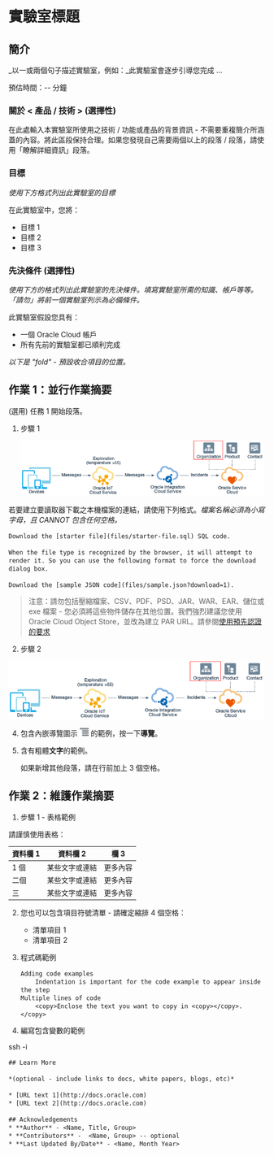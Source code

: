 # 實驗室標題

## 簡介

_以一或兩個句子描述實驗室，例如：_此實驗室會逐步引導您完成 ...

預估時間：-- 分鐘

### 關於 < 產品 / 技術 > (選擇性)

在此處輸入本實驗室所使用之技術 / 功能或產品的背景資訊 - 不需要重複簡介所涵蓋的內容。將此區段保持合理。如果您發現自己需要兩個以上的段落 / 段落，請使用「瞭解詳細資訊」段落。

### 目標

_使用下方格式列出此實驗室的目標_

在此實驗室中，您將：

*   目標 1
*   目標 2
*   目標 3

### 先決條件 (選擇性)

_使用下方的格式列出此實驗室的先決條件。填寫實驗室所需的知識、帳戶等等。「請勿」將前一個實驗室列示為必備條件。_

此實驗室假設您具有：

*   一個 Oracle Cloud 帳戶
*   所有先前的實驗室都已順利完成

_以下是 "fold" - 預設收合項目的位置。_

## 作業 1：並行作業摘要

(選用) 任務 1 開始段落。

1.  步驟 1
    
    ![影像替代文字](images/sample1.png)
    

若要建立要讀取器下載之本機檔案的連結，請使用下列格式。_檔案名稱必須為小寫字母，且 CANNOT 包含任何空格。_

    Download the [starter file](files/starter-file.sql) SQL code.
    
    When the file type is recognized by the browser, it will attempt to render it. So you can use the following format to force the download dialog box.
    
    Download the [sample JSON code](files/sample.json?download=1).
    

> 注意：請勿包括壓縮檔案、CSV、PDF、PSD、JAR、WAR、EAR、儲位或 exe 檔案 - 您必須將這些物件儲存在其他位置。我們強烈建議您使用 Oracle Cloud Object Store，並改為建立 PAR URL。請參閱[使用預先認證的要求](https://docs.cloud.oracle.com/en-us/iaas/Content/Object/Tasks/usingpreauthenticatedrequests.htm)

2.  步驟 2

![影像替代文字](images/sample1.png)

4.  包含內嵌導覽圖示 ![影像替代文字](images/sample2.png) 的範例，按一下**導覽**。
    
5.  含有粗體**文字**的範例。
    
    如果新增其他段落，請在行前加上 3 個空格。
    

## 作業 2：維護作業摘要

1.  步驟 1 - 表格範例

請謹慎使用表格：

| 資料欄 1 | 資料欄 2 | 欄 3 |
| --- | --- | --- |
| 1 個 | 某些文字或連結 | 更多內容 |
| 二個 | 某些文字或連結 | 更多內容 |
| 三 | 某些文字或連結 | 更多內容 |

2.  您也可以包含項目符號清單 - 請確定縮排 4 個空格：
    
    *   清單項目 1
    *   清單項目 2
3.  程式碼範例
    
        Adding code examples
        	Indentation is important for the code example to appear inside the step
        Multiple lines of code
        	<copy>Enclose the text you want to copy in <copy></copy>.</copy>
        
4.  編寫包含變數的範例
    

ssh -i

    
    ## Learn More
    
    *(optional - include links to docs, white papers, blogs, etc)*
    
    * [URL text 1](http://docs.oracle.com)
    * [URL text 2](http://docs.oracle.com)
    
    ## Acknowledgements
    * **Author** - <Name, Title, Group>
    * **Contributors** -  <Name, Group> -- optional
    * **Last Updated By/Date** - <Name, Month Year>